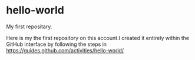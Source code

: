 # hello-world

My first repositary.

Here is my the first repository on this account.I created it entirely within the GitHub interface by following the steps in https://guides.github.com/activities/hello-world/
